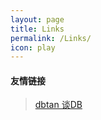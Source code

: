 ```yaml
---
layout: page
title: Links
permalink: /Links/
icon: play
---
```


#### 友情链接
> [dbtan 谈DB](http://www.dbtan.com/)
